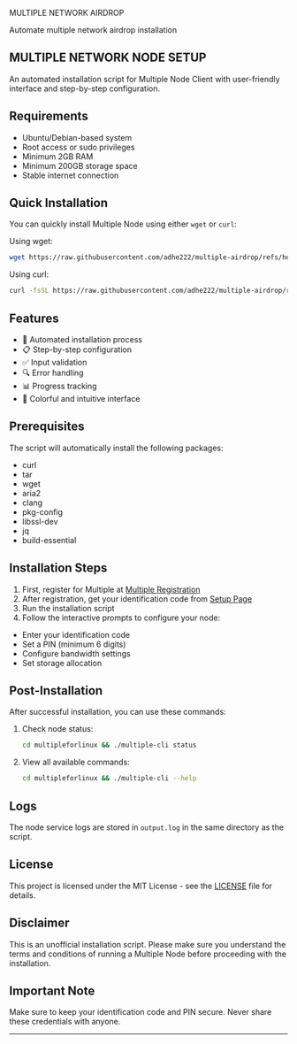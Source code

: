 MULTIPLE NETWORK AIRDROP


Automate multiple network airdrop installation
## MULTIPLE NETWORK NODE SETUP

An automated installation script for Multiple Node Client with user-friendly interface and step-by-step configuration.

## Requirements

- Ubuntu/Debian-based system
- Root access or sudo privileges
- Minimum 2GB RAM
- Minimum 200GB storage space
- Stable internet connection

## Quick Installation

You can quickly install Multiple Node using either `wget` or `curl`:

Using wget:

```bash
wget https://raw.githubusercontent.com/adhe222/multiple-airdrop/refs/heads/main/setup.sh && chmod +x setup.sh && sudo ./setup.sh
```

Using curl:

```bash
curl -fsSL https://raw.githubusercontent.com/adhe222/multiple-airdrop/refs/heads/main/setup.sh -o setup.sh && chmod +x setup.sh && sudo ./setup.sh
```

## Features

- 🚀 Automated installation process
- 📋 Step-by-step configuration
- ✅ Input validation
- 🔍 Error handling
- 📊 Progress tracking
- 🎨 Colorful and intuitive interface

## Prerequisites

The script will automatically install the following packages:

- curl
- tar
- wget
- aria2
- clang
- pkg-config
- libssl-dev
- jq
- build-essential

## Installation Steps

1. First, register for Multiple at [Multiple Registration](https://www.app.multiple.cc/#/signup?inviteCode=Pph17lgI)
2. After registration, get your identification code from [Setup Page](https://www.app.multiple.cc/#/setup)
3. Run the installation script
4. Follow the interactive prompts to configure your node:
- Enter your identification code
- Set a PIN (minimum 6 digits)
- Configure bandwidth settings
- Set storage allocation

## Post-Installation

After successful installation, you can use these commands:

1. Check node status:
   ```bash
   cd multipleforlinux && ./multiple-cli status
   ```

2. View all available commands:
   ```bash
   cd multipleforlinux && ./multiple-cli --help
   ```

## Logs

The node service logs are stored in `output.log` in the same directory as the script.

## License

This project is licensed under the MIT License - see the [LICENSE](LICENSE) file for details.

## Disclaimer

This is an unofficial installation script. Please make sure you understand the terms and conditions of running a Multiple Node before proceeding with the installation.

## Important Note

Make sure to keep your identification code and PIN secure. Never share these credentials with anyone.

---
